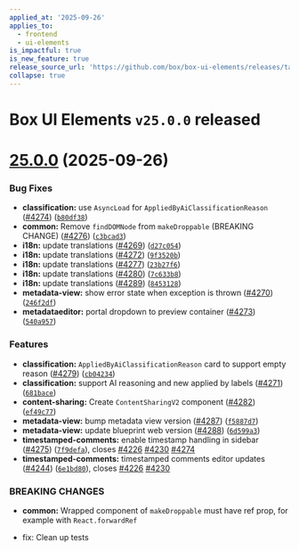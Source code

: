 ```yaml
---
applied_at: '2025-09-26'
applies_to:
  - frontend
  - ui-elements
is_impactful: true
is_new_feature: true
release_source_url: 'https://github.com/box/box-ui-elements/releases/tag/v25.0.0'
collapse: true
---
```


# Box UI Elements `v25.0.0` released

# [25.0.0][1] (2025-09-26)

### Bug Fixes

* **classification:** use `AsyncLoad` for `AppliedByAiClassificationReason` ([#4274][2]) ([`b80df38`][3])
* **common:** Remove `findDOMNode` from `makeDroppable` (BREAKING CHANGE) ([#4276][4]) ([`c3bcad3`][5])
* **i18n:** update translations ([#4269][6]) ([`d27c054`][7])
* **i18n:** update translations ([#4272][8]) ([`9f3520b`][9])
* **i18n:** update translations ([#4277][10]) ([`23b27f6`][11])
* **i18n:** update translations ([#4280][12]) ([`7c633b8`][13])
* **i18n:** update translations ([#4289][14]) ([`8453128`][15])
* **metadata-view:** show error state when exception is thrown ([#4270][16]) ([`246f2df`][17])
* **metadataeditor:** portal dropdown to preview container ([#4273][18]) ([`540a957`][19])

### Features

* **classification:** `AppliedByAiClassificationReason` card to support empty reason ([#4279][20]) ([`cb04234`][21])
* **classification:** support AI reasoning and new applied by labels ([#4271][22]) ([`681bace`][23])
* **content-sharing:** Create `ContentSharingV2` component ([#4282][24]) ([`ef49c77`][25])
* **metadata-view:** bump metadata view version ([#4287][26]) ([`f5887d7`][27])
* **metadata-view:** update blueprint web version ([#4288][28]) ([`6d599a3`][29])
* **timestamped-comments:** enable timestamp handling in sidebar ([#4275][30]) ([`7f9defa`][31]), closes [#4226][32] [#4230][33] [#4274][2]
* **timestamped-comments:** timestamped comments editor updates ([#4244][34]) ([`6e1bd80`][35]), closes [#4226][32] [#4230][33]

### BREAKING CHANGES

* **common:** Wrapped component of `makeDroppable` must have ref prop,
    for example with `React.forwardRef`

* fix: Clean up tests

[1]: https://github.com/box/box-ui-elements/compare/v24.0.0...v25.0.0

[2]: https://github.com/box/box-ui-elements/issues/4274

[3]: https://github.com/box/box-ui-elements/commit/b80df3853c94a93fecac1d242bea11fce51cef00

[4]: https://github.com/box/box-ui-elements/issues/4276

[5]: https://github.com/box/box-ui-elements/commit/c3bcad39d81692c1d831e090ff3664c07e0ae987

[6]: https://github.com/box/box-ui-elements/issues/4269

[7]: https://github.com/box/box-ui-elements/commit/d27c054e985386fcce723c8929a33eb5c0f1500f

[8]: https://github.com/box/box-ui-elements/issues/4272

[9]: https://github.com/box/box-ui-elements/commit/9f3520b8f63aa7445a83ece2cf0e12610484c506

[10]: https://github.com/box/box-ui-elements/issues/4277

[11]: https://github.com/box/box-ui-elements/commit/23b27f6ef48d4928a7f685ec084174f4b0e7e322

[12]: https://github.com/box/box-ui-elements/issues/4280

[13]: https://github.com/box/box-ui-elements/commit/7c633b85f7c75e0948e7d38db0417f40e7c79f7c

[14]: https://github.com/box/box-ui-elements/issues/4289

[15]: https://github.com/box/box-ui-elements/commit/8453128761a7d239f24654d59992ab38ac9ca501

[16]: https://github.com/box/box-ui-elements/issues/4270

[17]: https://github.com/box/box-ui-elements/commit/246f2dfb3d12f1805ffac279eeceb1f9d59daef8

[18]: https://github.com/box/box-ui-elements/issues/4273

[19]: https://github.com/box/box-ui-elements/commit/540a9575b3e16b23a8affb7ec12dad0ad7406735

[20]: https://github.com/box/box-ui-elements/issues/4279

[21]: https://github.com/box/box-ui-elements/commit/cb04234576cfc65c61402035c03d4a026a5eb08b

[22]: https://github.com/box/box-ui-elements/issues/4271

[23]: https://github.com/box/box-ui-elements/commit/681bace22e3b2c7cc381c73855c1d1dd6b4f1548

[24]: https://github.com/box/box-ui-elements/issues/4282

[25]: https://github.com/box/box-ui-elements/commit/ef49c773b63fb240c115308c48030f46d46971a5

[26]: https://github.com/box/box-ui-elements/issues/4287

[27]: https://github.com/box/box-ui-elements/commit/f5887d74f689dd79e41ca2979d3a2430fc8b8bda

[28]: https://github.com/box/box-ui-elements/issues/4288

[29]: https://github.com/box/box-ui-elements/commit/6d599a3f7a3cc7f8f9f7a724e1d5a7b29522351a

[30]: https://github.com/box/box-ui-elements/issues/4275

[31]: https://github.com/box/box-ui-elements/commit/7f9defa1dae1faff823b414b708f164913aa701e

[32]: https://github.com/box/box-ui-elements/issues/4226

[33]: https://github.com/box/box-ui-elements/issues/4230

[34]: https://github.com/box/box-ui-elements/issues/4244

[35]: https://github.com/box/box-ui-elements/commit/6e1bd8060212d35529fcb0dcc4b7abd77470941d
